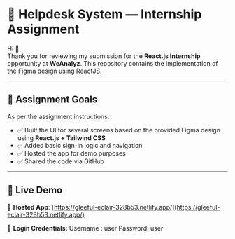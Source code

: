 # 📌 Helpdesk System — Internship Assignment

Hi 👋  
Thank you for reviewing my submission for the **React.js Internship** opportunity at **WeAnalyz**. This repository contains the implementation of the [Figma design](https://www.figma.com/file/cao4o3MztkKWexL1qf9m0z/HELPDESK-MOCKUP-(Community)?node-id=0%3A1&t=xInv48KX9NszFqW2-0) using ReactJS.

---

## 🎯 Assignment Goals

As per the assignment instructions:

- ✅ Built the UI for several screens based on the provided Figma design using **React.js + Tailwind CSS**
- ✅ Added basic sign-in logic and navigation
- ✅ Hosted the app for demo purposes
- ✅ Shared the code via GitHub

---

## 🚀 Live Demo

🔗 **Hosted App**: [https://gleeful-eclair-328b53.netlify.app/](https://gleeful-eclair-328b53.netlify.app/)

🧪 **Login Credentials:**
Username : user
Password: user
